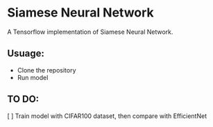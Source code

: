 # Siamese Neural Network
A Tensorflow implementation of Siamese Neural Network.
## Usuage:
- Clone the repository
- Run model
## TO DO:
[ ] Train model with CIFAR100 dataset, then compare with EfficientNet
